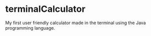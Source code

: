 # terminalCalculator
 My first user friendly calculator made in the terminal using the Java programming language.
